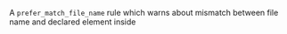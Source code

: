 A `prefer_match_file_name` rule which warns about
 mismatch between file name and declared element inside
